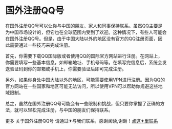 # 国外注册QQ号

在国外注册QQ号可以让你与中国的朋友、家人和同事保持联系。虽然QQ主要是为中国市场设计的，但它也在全球范围内受到了欢迎。这种情况下，有些人可能会在国外注册QQ号。但是，由于中国大陆以外的地区没有官方的QQ注册页面，因此需要通过一些技巧来完成注册。

首先，你需要下载QQ国际版或者使用QQ的国际官方网站进行注册。在网站上，你需要填写一些基本信息，如邮箱地址、手机号码等。在填写完信息后，系统会发送验证码到你的邮箱或手机上，你需要验证后即可完成注册。

另外，如果你身处中国大陆以外的地区，可能需要使用VPN进行注册。因为QQ的官方网站在一些国家和地区可能无法访问，所以使用VPN可以帮助你规避这些地域限制。

总之，虽然在国外注册QQ号可能会有一些限制和挑战，但只要你掌握了正确的方法，就可以轻松完成注册，与中国的朋友们保持联系。

更多 关于国外注册QQ号 请通过✈与我们联系，感谢阅读,谢谢！[点这✈里联系](https://sms.k02.cc)